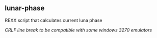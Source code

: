 ## lunar-phase

REXX script that calculates current luna phase

_CRLF line break to be compatible with some windows 3270 emulators_